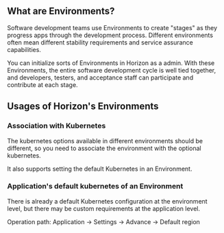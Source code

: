 ## What are Environments?

Software development teams use Environments to create "stages" as they progress apps through the development process. Different environments often mean different stability requirements and service assurance capabilities.

You can initialize sorts of Environments in Horizon as a admin. With these Environments, the entire software development cycle is well tied together, and developers, testers, and acceptance staff can participate and contribute at each stage.

## Usages of Horizon's Environments

### Association with Kubernetes

The kubernetes options available in different environments should be different, so you need to associate the environment with the optional kubernetes.

It also supports setting the default Kubernetes in an Environment.

### Application's default kubernetes of an Environment

There is already a default Kubernetes configuration at the environment level, but there may be custom requirements at the application level.

Operation path: Application -> Settings -> Advance -> Default region
